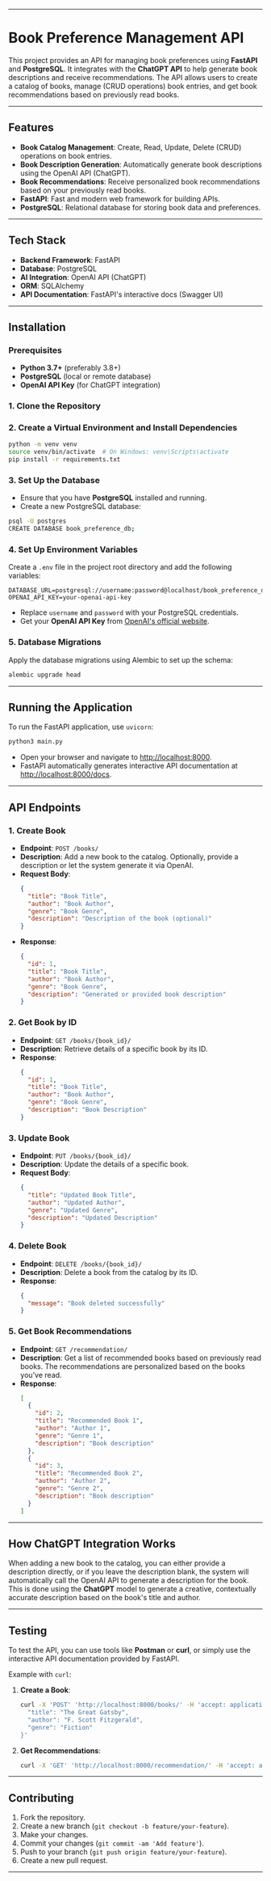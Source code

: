 
---

# Book Preference Management API

This project provides an API for managing book preferences using **FastAPI** and **PostgreSQL**. It integrates with the **ChatGPT API** to help generate book descriptions and receive recommendations. The API allows users to create a catalog of books, manage (CRUD operations) book entries, and get book recommendations based on previously read books.

---

## Features

- **Book Catalog Management**: Create, Read, Update, Delete (CRUD) operations on book entries.
- **Book Description Generation**: Automatically generate book descriptions using the OpenAI API (ChatGPT).
- **Book Recommendations**: Receive personalized book recommendations based on your previously read books.
- **FastAPI**: Fast and modern web framework for building APIs.
- **PostgreSQL**: Relational database for storing book data and preferences.

---

## Tech Stack

- **Backend Framework**: FastAPI
- **Database**: PostgreSQL
- **AI Integration**: OpenAI API (ChatGPT)
- **ORM**: SQLAlchemy
- **API Documentation**: FastAPI's interactive docs (Swagger UI)

---

## Installation

### Prerequisites

- **Python 3.7+** (preferably 3.8+)
- **PostgreSQL** (local or remote database)
- **OpenAI API Key** (for ChatGPT integration)

### 1. Clone the Repository

### 2. Create a Virtual Environment and Install Dependencies

```bash
python -m venv venv
source venv/bin/activate  # On Windows: venv\Scripts\activate
pip install -r requirements.txt
```

### 3. Set Up the Database

- Ensure that you have **PostgreSQL** installed and running.
- Create a new PostgreSQL database:

```bash
psql -U postgres
CREATE DATABASE book_preference_db;
```

### 4. Set Up Environment Variables

Create a `.env` file in the project root directory and add the following variables:

```env
DATABASE_URL=postgresql://username:password@localhost/book_preference_db
OPENAI_API_KEY=your-openai-api-key
```

- Replace `username` and `password` with your PostgreSQL credentials.
- Get your **OpenAI API Key** from [OpenAI's official website](https://platform.openai.com/signup).

### 5. Database Migrations

Apply the database migrations using Alembic to set up the schema:

```bash
alembic upgrade head
```

---

## Running the Application

To run the FastAPI application, use `uvicorn`:

```bash
python3 main.py
```

- Open your browser and navigate to [http://localhost:8000](http://localhost:8000).
- FastAPI automatically generates interactive API documentation at [http://localhost:8000/docs](http://localhost:8000/docs).

---

## API Endpoints

### 1. **Create Book**

- **Endpoint**: `POST /books/`
- **Description**: Add a new book to the catalog. Optionally, provide a description or let the system generate it via OpenAI.
- **Request Body**:
  ```json
  {
    "title": "Book Title",
    "author": "Book Author",
    "genre": "Book Genre",
    "description": "Description of the book (optional)"
  }
  ```
- **Response**:
  ```json
  {
    "id": 1,
    "title": "Book Title",
    "author": "Book Author",
    "genre": "Book Genre",
    "description": "Generated or provided book description"
  }
  ```

### 2. **Get Book by ID**

- **Endpoint**: `GET /books/{book_id}/`
- **Description**: Retrieve details of a specific book by its ID.
- **Response**:
  ```json
  {
    "id": 1,
    "title": "Book Title",
    "author": "Book Author",
    "genre": "Book Genre",
    "description": "Book Description"
  }
  ```

### 3. **Update Book**

- **Endpoint**: `PUT /books/{book_id}/`
- **Description**: Update the details of a specific book.
- **Request Body**:
  ```json
  {
    "title": "Updated Book Title",
    "author": "Updated Author",
    "genre": "Updated Genre",
    "description": "Updated Description"
  }
  ```

### 4. **Delete Book**

- **Endpoint**: `DELETE /books/{book_id}/`
- **Description**: Delete a book from the catalog by its ID.
- **Response**:
  ```json
  {
    "message": "Book deleted successfully"
  }
  ```

### 5. **Get Book Recommendations**

- **Endpoint**: `GET /recommendation/`
- **Description**: Get a list of recommended books based on previously read books. The recommendations are personalized based on the books you’ve read.
- **Response**:
  ```json
  [
    {
      "id": 2,
      "title": "Recommended Book 1",
      "author": "Author 1",
      "genre": "Genre 1",
      "description": "Book description"
    },
    {
      "id": 3,
      "title": "Recommended Book 2",
      "author": "Author 2",
      "genre": "Genre 2",
      "description": "Book description"
    }
  ]
  ```

---

## How ChatGPT Integration Works

When adding a new book to the catalog, you can either provide a description directly, or if you leave the description blank, the system will automatically call the OpenAI API to generate a description for the book. This is done using the **ChatGPT** model to generate a creative, contextually accurate description based on the book's title and author.

---

## Testing

To test the API, you can use tools like **Postman** or **curl**, or simply use the interactive API documentation provided by FastAPI.

Example with `curl`:

1. **Create a Book**:
   ```bash
   curl -X 'POST' 'http://localhost:8000/books/' -H 'accept: application/json' -H 'Content-Type: application/json' -d '{
     "title": "The Great Gatsby",
     "author": "F. Scott Fitzgerald",
     "genre": "Fiction"
   }'
   ```

2. **Get Recommendations**:
   ```bash
   curl -X 'GET' 'http://localhost:8000/recommendation/' -H 'accept: application/json'
   ```

---

## Contributing

1. Fork the repository.
2. Create a new branch (`git checkout -b feature/your-feature`).
3. Make your changes.
4. Commit your changes (`git commit -am 'Add feature'`).
5. Push to your branch (`git push origin feature/your-feature`).
6. Create a new pull request.

---
